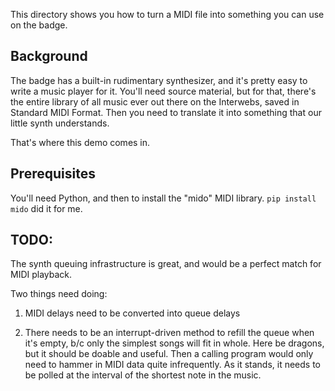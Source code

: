 This directory shows you how to turn a MIDI file into something you can use on the badge.

## Background

The badge has a built-in rudimentary synthesizer, and it's pretty easy to write a music player for it.  You'll need source material, but for that, there's the entire library of all music ever out there on the Interwebs, saved in Standard MIDI Format.  Then you need to translate it into something that our little synth understands.

That's where this demo comes in.  

## Prerequisites

You'll need Python, and then to install the "mido" MIDI library.  `pip install mido` did it for me.

## TODO:

The synth queuing infrastructure is great, and would be a perfect match for MIDI playback.  

Two things need doing:  

1) MIDI delays need to be converted into queue delays

2) There needs to be an interrupt-driven method to refill the queue when it's empty, b/c only the simplest songs will fit in whole.  Here be dragons, but it should be doable and useful.  Then a calling program would only need to hammer in MIDI data quite infrequently.    As it stands, it needs to be polled at the interval of the shortest note in the music.


